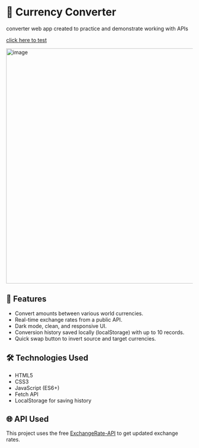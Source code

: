 # 💱 Currency Converter

converter web app created to practice and demonstrate working with APIs

<p align="">
  <a href="https://ana-alves-santos.github.io/calculator-js/"target="_blank">
    click here to test
  </a>
</p>

<img width="1332" height="634" alt="image" src="https://github.com/user-attachments/assets/7fd14e60-90d4-4506-9692-06c9dd7a33a9" />

## 🚀 Features

- Convert amounts between various world currencies.
- Real-time exchange rates from a public API.
- Dark mode, clean, and responsive UI.
- Conversion history saved locally (localStorage) with up to 10 records.
- Quick swap button to invert source and target currencies.

## 🛠️ Technologies Used

- HTML5
- CSS3 
- JavaScript (ES6+)
- Fetch API 
- LocalStorage for saving history


## 🌐 API Used

This project uses the free [ExchangeRate-API](https://www.exchangerate-api.com/) to get updated exchange rates.



